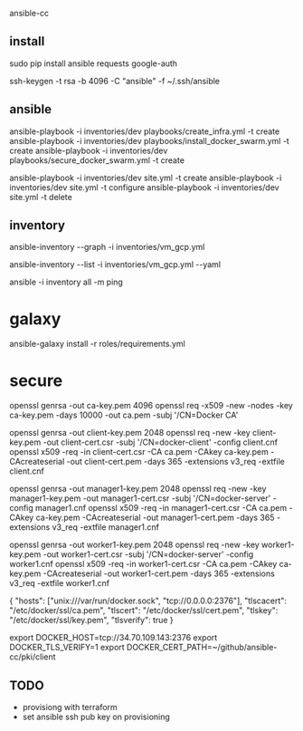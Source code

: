 ansible-cc

## install

sudo pip install ansible requests google-auth

ssh-keygen -t rsa -b 4096 -C "ansible" -f ~/.ssh/ansible

## ansible

ansible-playbook -i inventories/dev playbooks/create_infra.yml -t create
ansible-playbook -i inventories/dev playbooks/install_docker_swarm.yml -t create
ansible-playbook -i inventories/dev playbooks/secure_docker_swarm.yml -t create

ansible-playbook -i inventories/dev site.yml -t create
ansible-playbook -i inventories/dev site.yml -t configure
ansible-playbook -i inventories/dev site.yml -t delete

## inventory

ansible-inventory --graph -i inventories/vm_gcp.yml

ansible-inventory --list -i inventories/vm_gcp.yml --yaml

ansible -i inventory all -m ping

# galaxy

ansible-galaxy install -r roles/requirements.yml

# secure

openssl genrsa -out ca-key.pem 4096
openssl req -x509 -new -nodes -key ca-key.pem -days 10000 -out ca.pem -subj '/CN=Docker CA'

openssl genrsa -out client-key.pem 2048
openssl req -new -key client-key.pem -out client-cert.csr -subj '/CN=docker-client' -config client.cnf
openssl x509 -req -in client-cert.csr -CA ca.pem -CAkey ca-key.pem -CAcreateserial -out client-cert.pem -days 365 -extensions v3_req -extfile client.cnf

openssl genrsa -out manager1-key.pem 2048
openssl req -new -key manager1-key.pem -out manager1-cert.csr -subj '/CN=docker-server' -config manager1.cnf
openssl x509 -req -in manager1-cert.csr -CA ca.pem -CAkey ca-key.pem -CAcreateserial -out manager1-cert.pem -days 365 -extensions v3_req -extfile manager1.cnf

openssl genrsa -out worker1-key.pem 2048
openssl req -new -key worker1-key.pem -out worker1-cert.csr -subj '/CN=docker-server' -config worker1.cnf
openssl x509 -req -in worker1-cert.csr -CA ca.pem -CAkey ca-key.pem -CAcreateserial -out worker1-cert.pem -days 365 -extensions v3_req -extfile worker1.cnf

{
    "hosts": ["unix:///var/run/docker.sock", "tcp://0.0.0.0:2376"],
    "tlscacert": "/etc/docker/ssl/ca.pem",
    "tlscert": "/etc/docker/ssl/cert.pem",
    "tlskey": "/etc/docker/ssl/key.pem",
    "tlsverify": true
}

export DOCKER_HOST=tcp://34.70.109.143:2376
export DOCKER_TLS_VERIFY=1
export DOCKER_CERT_PATH=~/github/ansible-cc/pki/client

## TODO
- provisiong with terraform
- set ansible ssh pub key on provisioning
